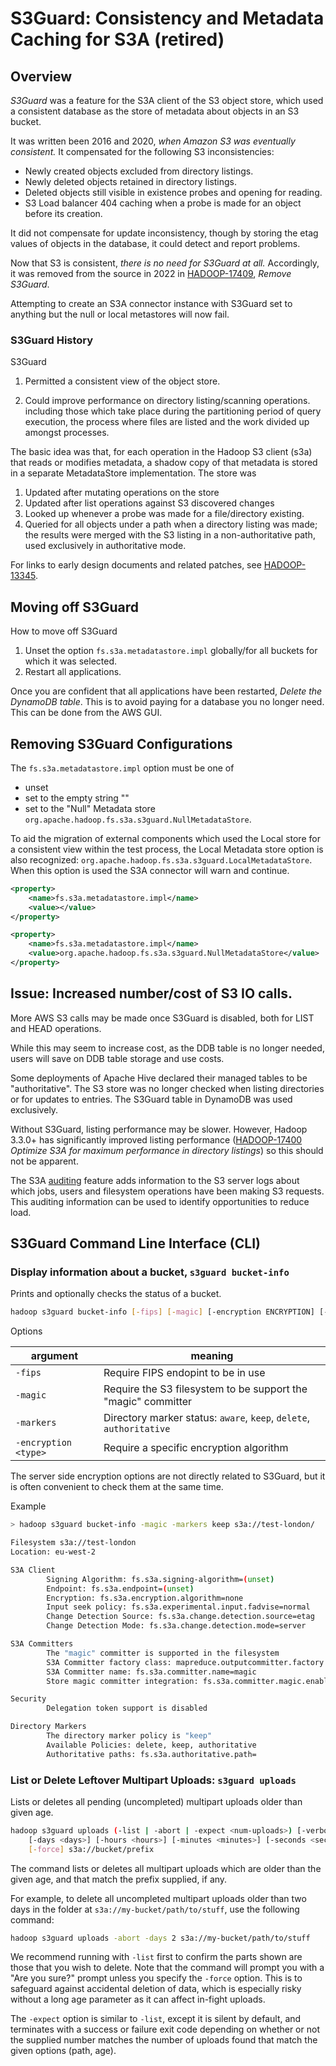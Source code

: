 <!---
  Licensed under the Apache License, Version 2.0 (the "License");
  you may not use this file except in compliance with the License.
  You may obtain a copy of the License at

   http://www.apache.org/licenses/LICENSE-2.0

  Unless required by applicable law or agreed to in writing, software
  distributed under the License is distributed on an "AS IS" BASIS,
  WITHOUT WARRANTIES OR CONDITIONS OF ANY KIND, either express or implied.
  See the License for the specific language governing permissions and
  limitations under the License. See accompanying LICENSE file.
-->

# S3Guard: Consistency and Metadata Caching for S3A (retired)

<!-- MACRO{toc|fromDepth=0|toDepth=5} -->

## Overview

*S3Guard* was a feature for the S3A client of the S3 object store,
which used a consistent database as the store of metadata about objects
in an S3 bucket.

It was written been 2016 and 2020, *when Amazon S3 was eventually consistent.*
It compensated for the following S3 inconsistencies: 
* Newly created objects excluded from directory listings.
* Newly deleted objects retained in directory listings.
* Deleted objects still visible in existence probes and opening for reading.
* S3 Load balancer 404 caching when a probe is made for an object before its creation.

It did not compensate for update inconsistency, though by storing the etag
values of objects in the database, it could detect and report problems.

Now that S3 is consistent, _there is no need for S3Guard at all._
Accordingly, it was removed from the source in 2022 in [HADOOP-17409](https://issues.apache.org/jira/browse/HADOOP-17409), _Remove S3Guard_.

Attempting to create an S3A connector instance with S3Guard set to anything but the
null or local metastores will now fail.


### S3Guard History

S3Guard

1. Permitted a consistent view of the object store.

1. Could improve performance on directory listing/scanning operations.
including those which take place during the partitioning period of query
execution, the process where files are listed and the work divided up amongst
processes.

The basic idea was that, for each operation in the Hadoop S3 client (s3a) that
reads or modifies metadata, a shadow copy of that metadata is stored in a
separate MetadataStore implementation. The store was 
1. Updated after mutating operations on the store
1. Updated after list operations against S3 discovered changes
1. Looked up whenever a probe was made for a file/directory existing.
1. Queried for all objects under a path when a directory listing was made; the results were
   merged with the S3 listing in a non-authoritative path, used exclusively in
   authoritative mode.
 

For links to early design documents and related patches, see
[HADOOP-13345](https://issues.apache.org/jira/browse/HADOOP-13345).


## Moving off S3Guard

How to move off S3Guard

1. Unset the option `fs.s3a.metadatastore.impl` globally/for all buckets for which it
   was selected.
1. Restart all applications.

Once you are confident that all applications have been restarted, _Delete the DynamoDB table_.
This is to avoid paying for a database you no longer need.
This can be done from the AWS GUI.

## Removing S3Guard Configurations

The `fs.s3a.metadatastore.impl` option must be one of
* unset
* set to the empty string ""
* set to the "Null" Metadata store `org.apache.hadoop.fs.s3a.s3guard.NullMetadataStore`.

To aid the migration of external components which used the Local store for a consistent
view within the test process, the Local Metadata store option is also recognized:
`org.apache.hadoop.fs.s3a.s3guard.LocalMetadataStore`.
When this option is used the S3A connector will warn and continue.


```xml
<property>
    <name>fs.s3a.metadatastore.impl</name>
    <value></value>
</property>
```

```xml
<property>
    <name>fs.s3a.metadatastore.impl</name>
    <value>org.apache.hadoop.fs.s3a.s3guard.NullMetadataStore</value>
</property>
```

## Issue: Increased number/cost of S3 IO calls.

More AWS S3 calls may be made once S3Guard is disabled, both for LIST and HEAD operations.

While this may seem to increase cost, as the DDB table is no longer needed, users will
save on DDB table storage and use costs.

Some deployments of Apache Hive declared their managed tables to be "authoritative".
The S3 store was no longer checked when listing directories or for updates to
entries. The S3Guard table in DynamoDB was used exclusively.

Without S3Guard, listing performance may be slower. However, Hadoop 3.3.0+ has significantly
improved listing performance ([HADOOP-17400](https://issues.apache.org/jira/browse/HADOOP-17400)
_Optimize S3A for maximum performance in directory listings_) so this should not be apparent.

The S3A [auditing](auditing.html) feature adds information to the S3 server logs
about which jobs, users and filesystem operations have been making S3 requests.
This auditing information can be used to identify opportunities to reduce load.


## S3Guard Command Line Interface (CLI)


### Display information about a bucket, `s3guard bucket-info`

Prints and optionally checks the status of a bucket.

```bash
hadoop s3guard bucket-info [-fips] [-magic] [-encryption ENCRYPTION] [-markers MARKER] s3a://BUCKET
```

Options

| argument             | meaning                                                             |
|----------------------|---------------------------------------------------------------------|
| `-fips`              | Require FIPS endopint to be in use                                  |
| `-magic`             | Require the S3 filesystem to be support the "magic" committer       |
| `-markers`           | Directory marker status: `aware`, `keep`, `delete`, `authoritative` |
| `-encryption <type>` | Require a specific encryption algorithm                             |

The server side encryption options are not directly related to S3Guard, but
it is often convenient to check them at the same time.

Example

```bash
> hadoop s3guard bucket-info -magic -markers keep s3a://test-london/

Filesystem s3a://test-london
Location: eu-west-2

S3A Client
        Signing Algorithm: fs.s3a.signing-algorithm=(unset)
        Endpoint: fs.s3a.endpoint=(unset)
        Encryption: fs.s3a.encryption.algorithm=none
        Input seek policy: fs.s3a.experimental.input.fadvise=normal
        Change Detection Source: fs.s3a.change.detection.source=etag
        Change Detection Mode: fs.s3a.change.detection.mode=server

S3A Committers
        The "magic" committer is supported in the filesystem
        S3A Committer factory class: mapreduce.outputcommitter.factory.scheme.s3a=org.apache.hadoop.fs.s3a.commit.S3ACommitterFactory
        S3A Committer name: fs.s3a.committer.name=magic
        Store magic committer integration: fs.s3a.committer.magic.enabled=true

Security
        Delegation token support is disabled

Directory Markers
        The directory marker policy is "keep"
        Available Policies: delete, keep, authoritative
        Authoritative paths: fs.s3a.authoritative.path=

```


### List or Delete Leftover Multipart Uploads: `s3guard uploads`

Lists or deletes all pending (uncompleted) multipart uploads older than
given age.

```bash
hadoop s3guard uploads (-list | -abort | -expect <num-uploads>) [-verbose] \
    [-days <days>] [-hours <hours>] [-minutes <minutes>] [-seconds <seconds>] \
    [-force] s3a://bucket/prefix
```

The command lists or deletes all multipart uploads which are older than
the given age, and that match the prefix supplied, if any.

For example, to delete all uncompleted multipart uploads older than two
days in the folder at `s3a://my-bucket/path/to/stuff`, use the following
command:

```bash
hadoop s3guard uploads -abort -days 2 s3a://my-bucket/path/to/stuff
```

We recommend running with `-list` first to confirm the parts shown
are those that you wish to delete. Note that the command will prompt
you with a "Are you sure?" prompt unless you specify the `-force`
option. This is to safeguard against accidental deletion of data, which
is especially risky without a long age parameter as it can affect
in-fight uploads.

The `-expect` option is similar to `-list`, except it is silent by
default, and terminates with a success or failure exit code depending
on whether or not the supplied number matches the number of uploads
found that match the given options (path, age).

